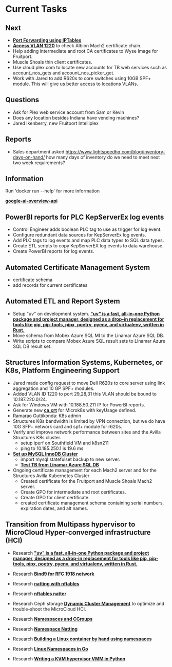 # Current Tasks

## Next

- **[Port Forwarding using IPTables](https://www.digitalocean.com/community/tutorials/how-to-forward-ports-through-a-linux-gateway-with-iptables)**
- **[Access VLAN 1220](../research/m_z/virtualization/networking/linamar/isdev/vlan1220/try1.md)** to check Albion Mach2 certificate chain.
- Help adding intermediate and root CA certificates to Wyse Image for Fruitport.
- Muscle Shoals thin client certificates.
- Use cloud.plex.com to locate new accounts for TB web services such as account_nos_gets and account_nos_picker_get.
- Work with Jared to add R620s to core switches using 10GB SPF+ module.  This will give us better access to locations VLANs.

## Questions

- Ask for Plex web service account from Sam or Kevin
- Does any location besides Indiana have vending machines?
- Jared Ikenberry, new Fruitport Intelliplex

## Reports

- Sales department asked https://www.lightspeedhq.com/blog/inventory-days-on-hand/ how many days of inventory do we need to meet next two week requirements?

## Information

Run 'docker run --help' for more information

**[google-ai-overview-api](https://serpapi.com)**

## PowerBI reports for PLC KepServerEx log events

- Control Engineer adds boolean PLC tag to use as trigger for log event.
- Configure redundant data sources for KepServerEx log events.
- Add PLC tags to log events and map PLC data types to SQL data types.
- Create ETL scripts to copy KepServerEX log events to data warehouse.
- Create PowerBI reports for log events.

## Automated Certificate Management System

- certificate schema
- add records for current certificates

## Automated ETL and Report System

- Setup "uv" on development system. **["uv" is a fast, all-in-one Python package and project manager, designed as a drop-in replacement for tools like pip, pip-tools, pipx, poetry, pyenv, and virtualenv, written in Rust.](https://astral.sh/blog/uv#:~:text=Charlie%20Marsh,shared%20vision%20for%20Python%20packaging.)**
- Move schema from Mobex Azure SQL MI to the Linamar Azure SQL DB.
- Write scripts to compare Mobex Azure SQL result sets to Linamar Azure SQL DB result set.

## Structures Information Systems, Kubernetes, or K8s, Platform Engineering Support

- Jared made config request to move Dell R620s to core server using link aggregation and 10 GP SPF+ modules.
- Added VLAN ID 1220 to port 29,28,31 this VLAN should be bound to 10.187.220.0/24.
- Ask for Windows VM with 10.188.50.211 IP for PowerBI reports.
- Generate new **[ca.crt](../k8s/certificates/issue_microk8s_key_usage.md#start_here)** for Microk8s with keyUsage defined.
- Ramarao Guttikonda: K8s admin
- Structures K8s bandwidth is limited by VPN connection, but we do have 10G SFP+ network card and spf+ module for r620s.
- Verify and improve network performance between sites and the Avilla Structures K8s cluster.
  - setup iperf on Southfield VM and k8sn211
  - ping to 10.185.250.1 is 19.6 ms
- **[Set up MySQL InnoDB Cluster](https://medium.com/@aaxsh/mysql-innodb-cluster-bdba9af61b79#:~:text=InnoDB%20Cluster%20is%20a%20high%20availability%20solution,Master%20Server%20to%20the%20MySQL%20Workers%20Servers.)**
  - import mysql statefulset backup to new server.
  - **[Test TB from Linamar Azure SQL DB](../../Reporting3/prod/build_deploy_run/test-tb-sqldb.md)**
- Ongoing certificate management for each Mach2 server
and for the Structures Avilla Kubernetes Cluster
  - Created certificate for the Fruitport and Muscle Shoals Mach2 server.
  - Create GPO for intermediate and root certificates.
  - Create GPO for client certificate.
  - created certificate management schema containing serial numbers, expiration dates, and alt names.

## Transition from Multipass hypervisor to MicroCloud Hyper-converged infrastructure (HCI)

- Research **["uv" is a fast, all-in-one Python package and project manager, designed as a drop-in replacement for tools like pip, pip-tools, pipx, poetry, pyenv, and virtualenv, written in Rust.](https://astral.sh/blog/uv#:~:text=Charlie%20Marsh,shared%20vision%20for%20Python%20packaging.)**

- Research **[Bind9 for RFC 1918 network](../research/m_z/virtualization/networking/dns/dns_server.md)**
- Research **[natting with nftables](https://wiki.nftables.org/wiki-nftables/index.php/Performing_Network_Address_Translation_(NAT))**
- Research **[nftables natter](https://wiki.nftables.org/wiki-nftables/index.php/Performing_Network_Address_Translation_(NAT))**
- Research Ceph storage **[Dynamic Cluster Management](../research/m_z/virtualization/storage/ceph/architecture.md#dynamic-cluster-management)** to optimize and trouble-shoot the MicroCloud HCI.
- Research **[Namespaces and CGroups](../research/m_z/virtualization/networking/namespaces/namespaces_cgroups.md)**
- Research **[Namespace Natting](../research/m_z/virtualization/networking/namespaces/veths/veths_and_namespaces.md#start-here)**
- Research **[Building a Linux container by hand using namespaces](../research/m_z/virtualization/networking/namespaces/building_containers/part1.md)**
- Research **[Linux Namespaces in Go](https://songrgg.github.io/programming/linux-namespace-part01-uts-pid/)**
- Research **[Writing a KVM hypervisor VMM in Python](../research/m_z/virtualization/hypervisor/kvm/writing_a_kvm_hypervisor_in_python/)**
